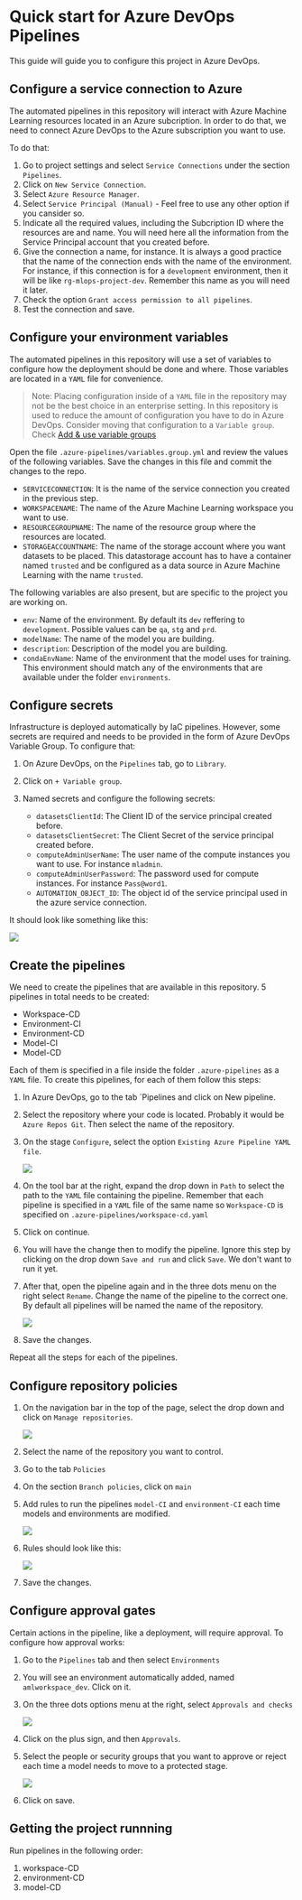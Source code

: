 # Quick start for Azure DevOps Pipelines

This guide will guide you to configure this project in Azure DevOps.

## Configure a service connection to Azure

The automated pipelines in this repository will interact with Azure Machine Learning resources located in an Azure subcription. In order to do that, we need to connect Azure DevOps to the Azure subscription you want to use.

To do that:
1. Go to project settings and select `Service Connections` under the section `Pipelines`.
2. Click on `New Service Connection`.
3. Select `Azure Resource Manager`.
4. Select `Service Principal (Manual)` - Feel free to use any other option if you cansider so.
5. Indicate all the required values, including the Subcription ID where the resources are and name. You will need here all the information from the Service Principal account that you created before.
6. Give the connection a name, for instance. It is always a good practice that the name of the connection ends with the name of the environment. For instance, if this connection is for a `development` environment, then it will be like `rg-mlops-project-dev`. Remember this name as you will need it later. 
7. Check the option `Grant access permission to all pipelines`.
8. Test the connection and save.

## Configure your environment variables

The automated pipelines in this repository will use a set of variables to configure how the deployment should be done and where. Those variables are located in a `YAML` file for convenience.

> Note: Placing configuration inside of a `YAML` file in the repository may not be the best choice in an enterprise setting. In this repository is used to reduce the amount of configuration you have to do in Azure DevOps. Consider moving that configuration to a `Variable group`. Check [Add & use variable groups](https://docs.microsoft.com/en-us/azure/devops/pipelines/library/variable-groups?view=azure-devops&tabs=classic)

Open the file `.azure-pipelines/variables.group.yml` and review the values of the following variables. Save the changes in this file and commit the changes to the repo.

- `SERVICECONNECTION`: It is the name of the service connection you created in the previous step.
- `WORKSPACENAME`: The name of the Azure Machine Learning workspace you want to use.
- `RESOURCEGROUPNAME`: The name of the resource group where the resources are located.
- `STORAGEACCOUNTNAME`: The name of the storage account where you want datasets to be placed. This datastorage account has to have a container named `trusted` and be configured as a data source in Azure Machine Learning with the name `trusted`.

The following variables are also present, but are specific to the project you are working on.

- `env`: Name of the environment. By default its `dev` reffering to `development`. Possible values can be `qa`, `stg` and `prd`.
- `modelName`: The name of the model you are building. 
- `description`: Description of the model you are building.
- `condaEnvName`: Name of the environment that the model uses for training. This environment should match any of the environments that are available under the folder `environments`.

## Configure secrets

Infrastructure is deployed automatically by IaC pipelines. However, some secrets are required and needs to be provided in the form of Azure DevOps Variable Group. To configure that:

1. On Azure DevOps, on the `Pipelines` tab, go to `Library`.
2. Click on `+ Variable group`.
3. Named secrets and configure the following secrets:

    - `datasetsClientId`: The Client ID of the service principal created before.
    - `datasetsClientSecret`: The Client Secret of the service principal created before.
    - `computeAdminUserName`: The user name of the compute instances you want to use. For instance `mladmin`.
    - `computeAdminUserPassword`: The password used for compute instances. For instance `Pass@word1`.
    - `AUTOMATION_OBJECT_ID`: The object id of the service principal used in the azure service connection.

It should look like something like this:

![](assets/devops-secrets.png)


## Create the pipelines

We need to create the pipelines that are available in this repository. 5 pipelines in total needs to be created:

 * Workspace-CD
 * Environment-CI
 * Environment-CD
 * Model-CI
 * Model-CD

Each of them is specified in a file inside the folder `.azure-pipelines` as a `YAML` file. To create this pipelines, for each of them follow this steps:

1. In Azure DevOps, go to the tab `Pipelines and click on New pipeline.
2. Select the repository where your code is located. Probably it would be `Azure Repos Git`. Then select the name of the repository.
3. On the stage `Configure`, select the option `Existing Azure Pipeline YAML file`.

    ![](assets/pipelines-add-existing.png)

4. On the tool bar at the right, expand the drop down in `Path` to select the path to the `YAML` file containing the pipeline. Remember that each pipeline is specified in a `YAML` file of the same name so `Workspace-CD` is specified on `.azure-pipelines/workspace-cd.yaml`
5. Click on continue.
6. You will have the change then to modify the pipeline. Ignore this step by clicking on the drop down `Save and run` and click `Save`. We don't want to run it yet.
7. After that, open the pipeline again and in the three dots menu on the right select `Rename`. Change the name of the pipeline to the correct one. By default all pipelines will be named the name of the repository.

    ![](assets/pipelines-add-rename.png)

8. Save the changes.

Repeat all the steps for each of the pipelines.

## Configure repository policies

1. On the navigation bar in the top of the page, select the drop down and click on `Manage repositories`.

    ![](assets/repo-manage.png)

2. Select the name of the repository you want to control.
3. Go to the tab `Policies`
4. On the section `Branch policies`, click on `main`
5. Add rules to run the pipelines `model-CI` and `environment-CI` each time models and environments are modified. 

    ![](assets/repo-manage-main-rule.png)

6. Rules should look like this:

    ![](assets/repo-manage-main-rules.png)

7. Save the changes.


## Configure approval gates

Certain actions in the pipeline, like a deployment, will require approval. To configure how approval works:

1. Go to the `Pipelines` tab and then select `Environments`
2. You will see an environment automatically added, named `amlworkspace_dev`. Click on it.
3. On the three dots options menu at the right, select `Approvals and checks`

    ![](assets/environments-approvals.png)

4. Click on the plus sign, and then `Approvals`.
5. Select the people or security groups that you want to approve or reject each time a model needs to move to a protected stage. 

    ![](assets/environments-approvals-text.png)
6. Click on save.


## Getting the project runnning

Run pipelines in the following order:

1. workspace-CD
2. environment-CD
3. model-CD